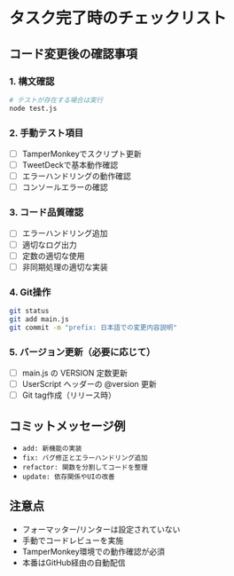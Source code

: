 # タスク完了時のチェックリスト

## コード変更後の確認事項

### 1. 構文確認
```bash
# テストが存在する場合は実行
node test.js
```

### 2. 手動テスト項目
- [ ] TamperMonkeyでスクリプト更新
- [ ] TweetDeckで基本動作確認
- [ ] エラーハンドリングの動作確認
- [ ] コンソールエラーの確認

### 3. コード品質確認
- [ ] エラーハンドリング追加
- [ ] 適切なログ出力
- [ ] 定数の適切な使用
- [ ] 非同期処理の適切な実装

### 4. Git操作
```bash
git status
git add main.js
git commit -m "prefix: 日本語での変更内容説明"
```

### 5. バージョン更新（必要に応じて）
- [ ] main.js の VERSION 定数更新
- [ ] UserScript ヘッダーの @version 更新
- [ ] Git tag作成（リリース時）

## コミットメッセージ例
- `add: 新機能の実装`
- `fix: バグ修正とエラーハンドリング追加`
- `refactor: 関数を分割してコードを整理`
- `update: 依存関係やUIの改善`

## 注意点
- フォーマッター/リンターは設定されていない
- 手動でコードレビューを実施
- TamperMonkey環境での動作確認が必須
- 本番はGitHub経由の自動配信